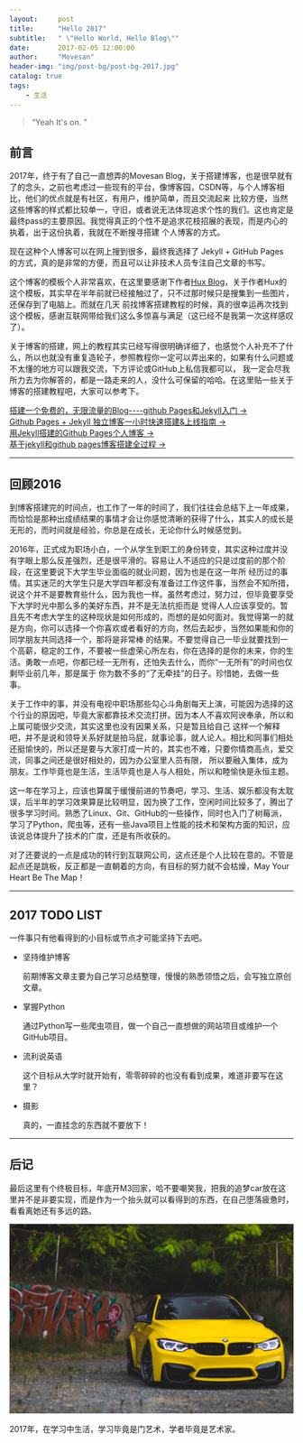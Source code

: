 ```yaml
---
layout:     post
title:      "Hello 2017"
subtitle:   " \"Hello World, Hello Blog\""
date:       2017-02-05 12:00:00
author:     "Movesan"
header-img: "img/post-bg/post-bg-2017.jpg"
catalog: true
tags:
    - 生活
---
```


> “Yeah It's on. ”


## 前言

2017年，终于有了自己一直想弄的Movesan Blog，关于搭建博客，也是很早就有了的念头，之前也考虑过一些现有的平台，像博客园，CSDN等，与个人博客相比，他们的优点就是有社区，有用户，维护简单，而且交流起来
比较方便，当然这些博客的样式都比较单一，守旧，或者说无法体现追求个性的我们。这也肯定是最终pass的主要原因。我觉得真正的个性不是追求花枝招展的表现，而是内心的执着，出于这份执着，我就在不断搜寻搭建
个人博客的方式。

现在这种个人博客可以在网上搜到很多，最终我选择了 Jekyll + GitHub Pages 的方式，真的是非常的方便，而且可以让非技术人员专注自己文章的书写。

这个博客的模板个人非常喜欢，在这里要感谢下作者[Hux Blog](http://huangxuan.me)，关于作者Hux的这个模板，其实早在半年前就已经接触过了，只不过那时候只是搜集到一些图片，还保存到了电脑上。而就在几天
前找博客搭建教程的时候，真的很幸运再次找到这个模板，感谢互联网带给我们这么多惊喜与满足（这已经不是我第一次这样感叹了）。

关于博客的搭建，网上的教程其实已经写得很明确详细了，也感觉个人补充不了什么，所以也就没有重复造轮子，参照教程你一定可以弄出来的，如果有什么问题或不太懂的地方可以跟我交流，下方评论或GitHub上私信我都可以，
我一定会尽我所力去为你解答的，都是一路走来的人，没什么可保留的哈哈。在这里贴一些关于博客的搭建教程吧，大家可以参考下。

[搭建一个免费的，无限流量的Blog----github Pages和Jekyll入门 &rarr;](http://www.ruanyifeng.com/blog/2012/08/blogging_with_jekyll.html)<br>
[Github Pages + Jekyll 独立博客一小时快速搭建&上线指南 &rarr;](http://playingfingers.com/2016/03/26/build-a-blog/)<br>
[用Jekyll搭建的Github Pages个人博客 &rarr;](http://www.jianshu.com/p/88c9e72978b4)<br>
[基于jekyll和github pages博客搭建全过程 &rarr;](http://zackku.com/built-blog/)<br>

---

## 回顾2016

到博客搭建完的时间点，也工作了一年的时间了，我们往往会总结下上一年成果，而恰恰是那种出成绩结果的事情才会让你感觉清晰的获得了什么，其实人的成长是无形的，而时间就是经验，你总是在成长，无论你什么时候感觉到。

2016年，正式成为职场小白，一个从学生到职工的身份转变，其实这种过度并没有字眼上那么反差强烈，还是很平滑的。容易让人不适应的只是过度前的那个阶段，在这里要说下大学生毕业面临的就业问题，因为也是在这一年所
经历过的事情。其实迷茫的大学生只是大学四年都没有准备过工作这件事，当然会不知所措，说这个并不是要教育些什么，因为我也一样。虽然考虑过，努力过，但毕竟要享受下大学时光中那么多的美好东西，并不是无法抗拒而是
觉得人人应该享受的。暂且先不考虑大学生的这种现状是如何形成的，而想的是如何面对。我觉得第一的就是方向，你可以选择一个你喜欢或者看好的方向，然后去起步，当然如果能和你的同学朋友共同选择一个，那将是非常棒
的结果。不要觉得自己一毕业就要找到一个高薪，稳定的工作，不要被一些虚荣心所左右，你在选择的是你的未来，你的生活。勇敢一点吧，你都已经一无所有，还怕失去什么，而你“一无所有”的时间也仅剩毕业前几年，那是属于
你为数不多的“了无牵挂”的日子。珍惜她，去做一些事。

关于工作中的事，并没有电视中职场那些勾心斗角剧每天上演，可能因为选择的这个行业的原因吧，毕竟大家都靠技术交流打拼。因为本人不喜欢阿谀奉承，所以和上属可能很少交流，其实这里也没有因果关系，只是暂且给自己
这样一个解释吧，并不是说和领导关系好就是拍马屁，就事论事，就人论人。相比和同事们相处还挺愉快的，所以还是要与大家打成一片的，其实也不难，只要你情商高点，爱交流，同事之间还是很好相处的，因为办公室里人员有限，
所以要融入集体，成为朋友。工作毕竟也是生活，生活毕竟也是人与人相处，所以和睦愉快是永恒主题。

这一年在学习上，应该也算属于缓慢前进的节奏吧，学习、生活、娱乐都没有太耽误，后半年的学习效果算是比较明显，因为换了工作，空闲时间比较多了，腾出了很多学习时间。熟悉了Linux、Git、GitHub的一些操作，同时也入门了树莓派，
学习了Python，爬虫等，还有一些Java项目上性能的技术和架构方面的知识，应该说总体提升了技术的广度，还是有所收获的。

对了还要说的一点是成功的转行到互联网公司，这点还是个人比较在意的。不管是起点还是跳板，反正都是一直朝着的方向，有目标的努力就不会枯燥，May Your Heart Be The Map！

---

## 2017 TODO LIST

一件事只有他看得到的小目标或节点才可能坚持下去吧。

* 坚持维护博客

  前期博客文章主要为自己学习总结整理，慢慢的熟悉领悟之后，会写独立原创文章。

* 掌握Python

  通过Python写一些爬虫项目，做一个自己一直想做的网站项目或维护一个GitHub项目。

* 流利说英语

  这个目标从大学时就开始有，零零碎碎的也没有看到成果，难道非要写在这里？

* 摄影

  真的，一直挂念的东西就不要放下！

---

## 后记

最后这里有个终极目标，年底开M3回家，哈不要嘲笑我，把我的追梦car放在这里并不是非要实现，而是作为一个抬头就可以看得到的东西，在自己堕落疲惫时，看看离她还有多远的路。

![img](/img/m3.jpg)

2017年，在学习中生活，学习毕竟是门艺术，学者毕竟是艺术家。
